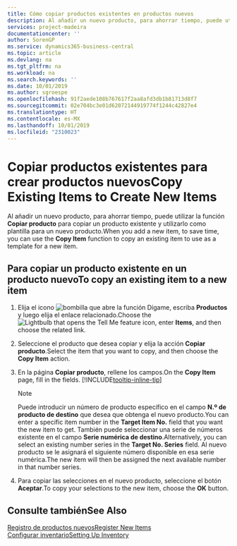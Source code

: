 ```yaml
---
title: Cómo copiar productos existentes en productos nuevos
description: Al añadir un nuevo producto, para ahorrar tiempo, puede utilizar la función Copiar producto para copiar un producto existente y utilizarlo como plantilla para un nuevo producto.
services: project-madeira
documentationcenter: ''
author: SorenGP
ms.service: dynamics365-business-central
ms.topic: article
ms.devlang: na
ms.tgt_pltfrm: na
ms.workload: na
ms.search.keywords: ''
ms.date: 10/01/2019
ms.author: sgroespe
ms.openlocfilehash: 91f2aede108b767617f2aa8afd3db1b81713d8f7
ms.sourcegitcommit: 02e704bc3e01d62072144919774f1244c42827e4
ms.translationtype: HT
ms.contentlocale: es-MX
ms.lasthandoff: 10/01/2019
ms.locfileid: "2310023"
---
```

# <a name="copy-existing-items-to-create-new-items"></a><span data-ttu-id="4164e-103">Copiar productos existentes para crear productos nuevos</span><span class="sxs-lookup"><span data-stu-id="4164e-103">Copy Existing Items to Create New Items</span></span>
<span data-ttu-id="4164e-104">Al añadir un nuevo producto, para ahorrar tiempo, puede utilizar la función **Copiar producto** para copiar un producto existente y utilizarlo como plantilla para un nuevo producto.</span><span class="sxs-lookup"><span data-stu-id="4164e-104">When you add a new item, to save time, you can use the **Copy Item** function to copy an existing item to use as a template for a new item.</span></span>  

## <a name="to-copy-an-existing-item-to-a-new-item"></a><span data-ttu-id="4164e-105">Para copiar un producto existente en un producto nuevo</span><span class="sxs-lookup"><span data-stu-id="4164e-105">To copy an existing item to a new item</span></span>  
1. <span data-ttu-id="4164e-106">Elija el icono ![bombilla que abre la función Dígame](media/ui-search/search_small.png "Dígame que desea hacer"), escriba **Productos** y luego elija el enlace relacionado.</span><span class="sxs-lookup"><span data-stu-id="4164e-106">Choose the ![Lightbulb that opens the Tell Me feature](media/ui-search/search_small.png "Tell me what you want to do") icon, enter **Items**, and then choose the related link.</span></span>  
2. <span data-ttu-id="4164e-107">Seleccione el producto que desea copiar y elija la acción **Copiar producto**.</span><span class="sxs-lookup"><span data-stu-id="4164e-107">Select the item that you want to copy, and then choose the **Copy Item** action.</span></span>  
3. <span data-ttu-id="4164e-108">En la página **Copiar producto**, rellene los campos.</span><span class="sxs-lookup"><span data-stu-id="4164e-108">On the **Copy Item** page, fill in the fields.</span></span> [!INCLUDE[tooltip-inline-tip](includes/tooltip-inline-tip_md.md)]

    > [!NOTE]  
    > <span data-ttu-id="4164e-109">Puede introducir un número de producto específico en el campo **N.º de producto de destino** que desea que obtenga el nuevo producto.</span><span class="sxs-lookup"><span data-stu-id="4164e-109">You can enter a specific item number in the **Target Item No.** field that you want the new item to get.</span></span> <span data-ttu-id="4164e-110">También puede seleccionar una serie de números existente en el campo **Serie numérica de destino**.</span><span class="sxs-lookup"><span data-stu-id="4164e-110">Alternatively, you can select an existing number series in the **Target No. Series** field.</span></span> <span data-ttu-id="4164e-111">Al nuevo producto se le asignará el siguiente número disponible en esa serie numérica.</span><span class="sxs-lookup"><span data-stu-id="4164e-111">The new item will then be assigned the next available number in that number series.</span></span>  

5. <span data-ttu-id="4164e-112">Para copiar las selecciones en el nuevo producto, seleccione el botón **Aceptar**.</span><span class="sxs-lookup"><span data-stu-id="4164e-112">To copy your selections to the new item, choose the **OK** button.</span></span>  

## <a name="see-also"></a><span data-ttu-id="4164e-113">Consulte también</span><span class="sxs-lookup"><span data-stu-id="4164e-113">See Also</span></span>  
[<span data-ttu-id="4164e-114">Registro de productos nuevos</span><span class="sxs-lookup"><span data-stu-id="4164e-114">Register New Items</span></span>](inventory-how-register-new-items.md)  
[<span data-ttu-id="4164e-115">Configurar inventario</span><span class="sxs-lookup"><span data-stu-id="4164e-115">Setting Up Inventory</span></span>](inventory-setup-inventory.md)
